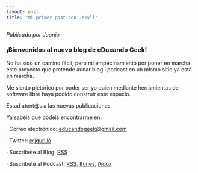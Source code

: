 ```yaml
---
layout: post
title: "Mi primer post con Jekyll"
---
```


*Publicado por Juanjo*

### ¡Bienvenidos al nuevo blog de eDucando Geek!

No ha sido un camino fácil, pero mi empecinamiento por poner en marcha este proyecto que pretende aunar blog i podcast en un mismo sitio ya está en marcha.

Me siento pletórico por poder ser yo quien mediante herramientas de software libre haya podido construir este espacio.

Estad atent@s a las nuevas publicaciones.

Ya sabéis que podéis encontrarme en:

· Correo electrónico: [educandogeek@gmail.com](mailto:educandogeek@gmail.com)

· Twitter: [@jgurillo](https://twitter.com/jgurillo)

· Suscríbete al Blog: [RSS](http://feeds.feedburner.com/educandogeekblog)

· Suscríbete al Podcast: [RSS](http://feeds.feedburner.com/educandogeek), [Itunes](https://itunes.apple.com/es/podcast/educando-geek/id1110060146?mt=2), [iVoox](https://www.ivoox.com/podcast-educando-geek_sq_f1289274_1.html)